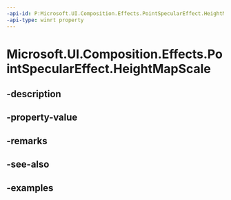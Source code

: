 ```yaml
---
-api-id: P:Microsoft.UI.Composition.Effects.PointSpecularEffect.HeightMapScale
-api-type: winrt property
---
```


# Microsoft.UI.Composition.Effects.PointSpecularEffect.HeightMapScale

<!--
public float HeightMapScale { get; set; }
-->


## -description

## -property-value

## -remarks

## -see-also

## -examples


